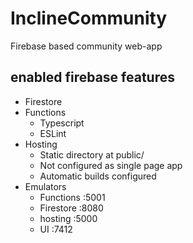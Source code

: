 # InclineCommunity
Firebase based community web-app

## enabled firebase features
- Firestore
- Functions
  - Typescript
  - ESLint
- Hosting
  - Static directory at public/
  - Not configured as single page app
  - Automatic builds configured
- Emulators
  - Functions :5001
  - Firestore :8080
  - hosting :5000
  - UI :7412
